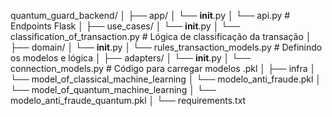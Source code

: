 quantum_guard_backend/
│
├── app/
│   └── __init__.py
│   └── api.py              # Endpoints Flask
│
├── use_cases/
│   └── __init__.py
│   └── classification_of_transaction.py  # Lógica de classificação da transação
│
├── domain/
│   └── __init__.py
│   └── rules_transaction_models.py          # Definindo os modelos e lógica
│
├── adapters/
│   └── __init__.py
│   └── connection_models.py   # Código para carregar modelos .pkl
│
├── infra
│   └── model_of_classical_machine_learning
│       └── modelo_anti_fraude.pkl
│   └── model_of_quantum_machine_learning
│       └── modelo_anti_fraude_quantum.pkl
│
└── requirements.txt